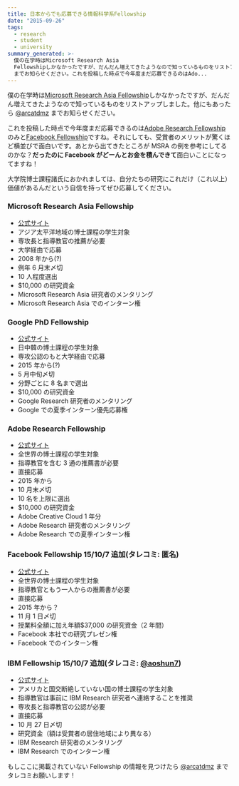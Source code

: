 ```yaml
---
title: 日本からでも応募できる情報科学系Fellowship
date: "2015-09-26"
tags:
  - research
  - student
  - university
summary_generated: >-
  僕の在学時はMicrosoft Research Asia
  Fellowshipしかなかったですが、だんだん増えてきたようなので知っているものをリストアップしました。他にもあったら @arcatdmz
  までお知らせください。これを投稿した時点で今年度まだ応募できるのはAdo...
---
```


僕の在学時は[Microsoft Research Asia Fellowship](https://junkato.jp/ja/blog/2014/05/16/microsoft-research-asia-fellowship/)しかなかったですが、だんだん増えてきたようなので知っているものをリストアップしました。他にもあったら [@arcatdmz](https://twitter.com/arcatdmz) までお知らせください。

これを投稿した時点で今年度まだ応募できるのは[Adobe Research Fellowship](http://adoberesearch.com/fellowship.html)のみと[Facebook Fellowship](https://www.facebook.com/careers/program/Fellowship2015)ですね。それにしても、受賞者のメリットが驚くほど横並びで面白いです。あとから出てきたところが MSRA の例を参考にしてるのかな？**だったのに Facebook がどーんとお金を積んできて**面白いことになってますね！

大学院博士課程諸氏におかれましては、自分たちの研究にこれだけ（これ以上）価値があるんだという自信を持ってぜひ応募してください。

### Microsoft Research Asia Fellowship

- [公式サイト](http://research.microsoft.com/en-us/collaboration/global/asia-pacific/talent/fellowship.aspx)
- アジア太平洋地域の博士課程の学生対象
- 専攻長と指導教官の推薦が必要
- 大学経由で応募
- 2008 年から(?)
- 例年 6 月末〆切
- 10 人程度選出
- $10,000 の研究資金
- Microsoft Research Asia 研究者のメンタリング
- Microsoft Research Asia でのインターン権

### Google PhD Fellowship

- [公式サイト](http://www.google.cn/intl/en/university/research/phdfellowship.html)
- 日中韓の博士課程の学生対象
- 専攻公認のもと大学経由で応募
- 2015 年から(?)
- 5 月中旬〆切
- 分野ごとに 8 名まで選出
- $10,000 の研究資金
- Google Research 研究者のメンタリング
- Google での夏季インターン優先応募権

### Adobe Research Fellowship

- [公式サイト](http://adoberesearch.com/fellowship.html)
- 全世界の博士課程の学生対象
- 指導教官を含む 3 通の推薦書が必要
- 直接応募
- 2015 年から
- 10 月末〆切
- 10 名を上限に選出
- $10,000 の研究資金
- Adobe Creative Cloud 1 年分
- Adobe Research 研究者のメンタリング
- Adobe Research での夏季インターン権

### Facebook Fellowship 15/10/7 追加(タレコミ: 匿名)

- [公式サイト](https://www.facebook.com/careers/program/Fellowship2015/)
- 全世界の博士課程の学生対象
- 指導教官ともう一人からの推薦書が必要
- 直接応募
- 2015 年から？
- 11 月 1 日〆切
- 授業料全額に加え年額$37,000 の研究資金（2 年間）
- Facebook 本社での研究プレゼン権
- Facebook でのインターン権

### IBM Fellowship 15/10/7 追加(タレコミ: [@aoshun7](https://twitter.com/aoshun7/status/648258752475451393))

- [公式サイト](http://www.research.ibm.com/university/awards/phdfellowship.shtml)
- アメリカと国交断絶していない国の博士課程の学生対象
- 指導教官は事前に IBM Research 研究者へ連絡することを推奨
- 専攻長と指導教官の公認が必要
- 直接応募
- 10 月 27 日〆切
- 研究資金（額は受賞者の居住地域により異なる）
- IBM Research 研究者のメンタリング
- IBM Research でのインターン権

もしここに掲載されていない Fellowship の情報を見つけたら [@arcatdmz](http://twitter.com/arcatdmz) までタレコミお願いします！
